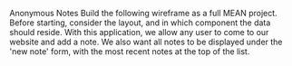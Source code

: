 Anonymous Notes
Build the following wireframe as a full MEAN project. Before starting, consider the layout, and in which component the data should reside. With this application, we allow any user to come to our website and add a note. We also want all notes to be displayed under the 'new note' form, with the most recent notes at the top of the list.

